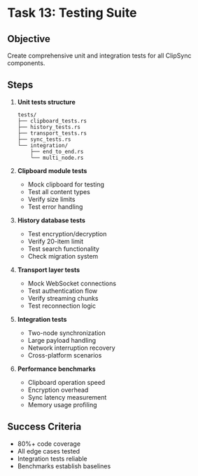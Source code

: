 # Task 13: Testing Suite

## Objective
Create comprehensive unit and integration tests for all ClipSync components.

## Steps

1. **Unit tests structure**
   ```
   tests/
   ├── clipboard_tests.rs
   ├── history_tests.rs
   ├── transport_tests.rs
   ├── sync_tests.rs
   └── integration/
       ├── end_to_end.rs
       └── multi_node.rs
   ```

2. **Clipboard module tests**
   - Mock clipboard for testing
   - Test all content types
   - Verify size limits
   - Test error handling

3. **History database tests**
   - Test encryption/decryption
   - Verify 20-item limit
   - Test search functionality
   - Check migration system

4. **Transport layer tests**
   - Mock WebSocket connections
   - Test authentication flow
   - Verify streaming chunks
   - Test reconnection logic

5. **Integration tests**
   - Two-node synchronization
   - Large payload handling
   - Network interruption recovery
   - Cross-platform scenarios

6. **Performance benchmarks**
   - Clipboard operation speed
   - Encryption overhead
   - Sync latency measurement
   - Memory usage profiling

## Success Criteria
- 80%+ code coverage
- All edge cases tested
- Integration tests reliable
- Benchmarks establish baselines